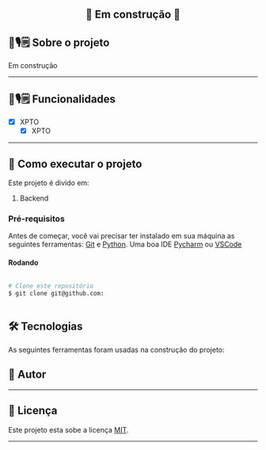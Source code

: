 <h2 align="center"> 
	🚧  Em construção 🚧
</h2>

## 🎵🎙️🗒️ Sobre o projeto

Em construção

---

## 🎵🎙️🗒️ Funcionalidades

- [x] XPTO
  - [x] XPTO
    
---

## 🚀 Como executar o projeto

Este projeto é divido em:
1. Backend 

### Pré-requisitos

Antes de começar, você vai precisar ter instalado em sua máquina as seguintes ferramentas:
[Git](https://git-scm.com) e [Python](https://www.python.org/). 
Uma boa IDE [Pycharm](https://www.jetbrains.com/pt-br/pycharm/download/#section=windows) ou [VSCode](https://code.visualstudio.com/)

####  Rodando

```bash

# Clone este repositório
$ git clone git@github.com:
 
```

## 🛠 Tecnologias
As seguintes ferramentas foram usadas na construção do projeto:

## 🦸 Autor

---

## 📝 Licença

Este projeto esta sobe a licença [MIT](./LICENSE).

---
